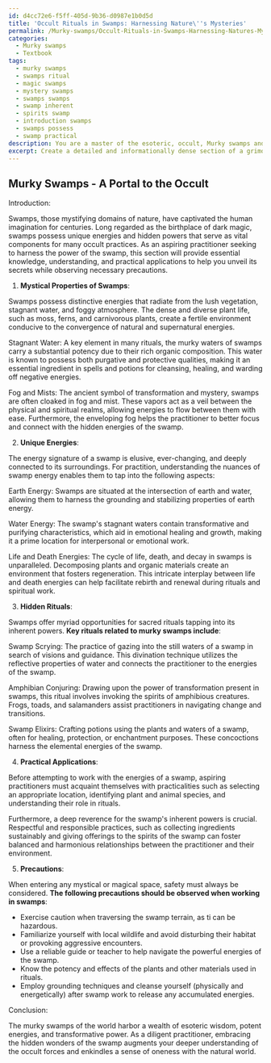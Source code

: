 ```yaml
---
id: d4cc72e6-f5ff-405d-9b36-d0987e1b0d5d
title: 'Occult Rituals in Swamps: Harnessing Nature\''s Mysteries'
permalink: /Murky-swamps/Occult-Rituals-in-Swamps-Harnessing-Natures-Mysteries/
categories:
  - Murky swamps
  - Textbook
tags:
  - murky swamps
  - swamps ritual
  - magic swamps
  - mystery swamps
  - swamps swamps
  - swamp inherent
  - spirits swamp
  - introduction swamps
  - swamps possess
  - swamp practical
description: You are a master of the esoteric, occult, Murky swamps and education, you have written many textbooks on the subject in ways that provide students with rich and deep understanding of the subject. You are being asked to write textbook-like sections on a topic and you do it with full context, explainability, and reliability in accuracy to the true facts of the topic at hand, in a textbook style that a student would easily be able to learn from, in a rich, engaging, and contextual way. Always include relevant context (such as formulas and history), related concepts, and in a way that someone can gain deep insights from.
excerpt: Create a detailed and informationally dense section of a grimoire focusing on the esoteric and occult aspects of murky swamps, including the mystical properties, unique energies, and hidden rituals associated with them. Provide essential knowledge and understanding for an aspiring practitioner seeking to harness the power of the swamp and unveil its secrets. Include practical applications and relevant precautions to ensure a thorough learning experience.
---
```


## Murky Swamps - A Portal to the Occult

Introduction:

Swamps, those mystifying domains of nature, have captivated the human imagination for centuries. Long regarded as the birthplace of dark magic, swamps possess unique energies and hidden powers that serve as vital components for many occult practices. As an aspiring practitioner seeking to harness the power of the swamp, this section will provide essential knowledge, understanding, and practical applications to help you unveil its secrets while observing necessary precautions.

1. **Mystical Properties of Swamps**:

Swamps possess distinctive energies that radiate from the lush vegetation, stagnant water, and foggy atmosphere. The dense and diverse plant life, such as moss, ferns, and carnivorous plants, create a fertile environment conducive to the convergence of natural and supernatural energies.

Stagnant Water: A key element in many rituals, the murky waters of swamps carry a substantial potency due to their rich organic composition. This water is known to possess both purgative and protective qualities, making it an essential ingredient in spells and potions for cleansing, healing, and warding off negative energies.

Fog and Mists: The ancient symbol of transformation and mystery, swamps are often cloaked in fog and mist. These vapors act as a veil between the physical and spiritual realms, allowing energies to flow between them with ease. Furthermore, the enveloping fog helps the practitioner to better focus and connect with the hidden energies of the swamp.

2. **Unique Energies**:

The energy signature of a swamp is elusive, ever-changing, and deeply connected to its surroundings. For practition, understanding the nuances of swamp energy enables them to tap into the following aspects:

Earth Energy: Swamps are situated at the intersection of earth and water, allowing them to harness the grounding and stabilizing properties of earth energy.

Water Energy: The swamp's stagnant waters contain transformative and purifying characteristics, which aid in emotional healing and growth, making it a prime location for interpersonal or emotional work.

Life and Death Energies: The cycle of life, death, and decay in swamps is unparalleled. Decomposing plants and organic materials create an environment that fosters regeneration. This intricate interplay between life and death energies can help facilitate rebirth and renewal during rituals and spiritual work.

3. **Hidden Rituals**:

Swamps offer myriad opportunities for sacred rituals tapping into its inherent powers. **Key rituals related to murky swamps include**:

Swamp Scrying: The practice of gazing into the still waters of a swamp in search of visions and guidance. This divination technique utilizes the reflective properties of water and connects the practitioner to the energies of the swamp.

Amphibian Conjuring: Drawing upon the power of transformation present in swamps, this ritual involves invoking the spirits of amphibious creatures. Frogs, toads, and salamanders assist practitioners in navigating change and transitions.

Swamp Elixirs: Crafting potions using the plants and waters of a swamp, often for healing, protection, or enchantment purposes. These concoctions harness the elemental energies of the swamp.

4. **Practical Applications**:

Before attempting to work with the energies of a swamp, aspiring practitioners must acquaint themselves with practicalities such as selecting an appropriate location, identifying plant and animal species, and understanding their role in rituals.

Furthermore, a deep reverence for the swamp's inherent powers is crucial. Respectful and responsible practices, such as collecting ingredients sustainably and giving offerings to the spirits of the swamp can foster balanced and harmonious relationships between the practitioner and their environment.

5. **Precautions**:

When entering any mystical or magical space, safety must always be considered. **The following precautions should be observed when working in swamps**:

- Exercise caution when traversing the swamp terrain, as ti can be hazardous.
- Familiarize yourself with local wildlife and avoid disturbing their habitat or provoking aggressive encounters.
- Use a reliable guide or teacher to help navigate the powerful energies of the swamp.
- Know the potency and effects of the plants and other materials used in rituals.
- Employ grounding techniques and cleanse yourself (physically and energetically) after swamp work to release any accumulated energies.

Conclusion:

The murky swamps of the world harbor a wealth of esoteric wisdom, potent energies, and transformative power. As a diligent practitioner, embracing the hidden wonders of the swamp augments your deeper understanding of the occult forces and enkindles a sense of oneness with the natural world.
